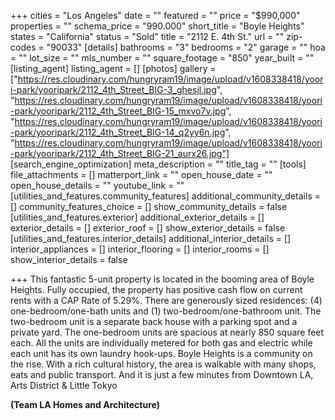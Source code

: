 +++
cities = "Los Angeles"
date = ""
featured = ""
price = "$990,000"
properties = ""
schema_price = "990.000"
short_title = "Boyle Heights"
states = "California"
status = "Sold"
title = "2112 E. 4th St."
url = ""
zip-codes = "90033"
[details]
bathrooms = "3"
bedrooms = "2"
garage = ""
hoa = ""
lot_size = ""
mls_number = ""
square_footage = "850"
year_built = ""
[listing_agent]
listing_agent = []
[photos]
gallery = ["https://res.cloudinary.com/hungryram19/image/upload/v1608338418/yoori-park/yooripark/2112_4th_Street_BIG-3_ghesjl.jpg", "https://res.cloudinary.com/hungryram19/image/upload/v1608338418/yoori-park/yooripark/2112_4th_Street_BIG-15_mxvo7v.jpg", "https://res.cloudinary.com/hungryram19/image/upload/v1608338418/yoori-park/yooripark/2112_4th_Street_BIG-14_q2yy6n.jpg", "https://res.cloudinary.com/hungryram19/image/upload/v1608338418/yoori-park/yooripark/2112_4th_Street_BIG-21_aurx26.jpg"]
[search_engine_optimization]
meta_description = ""
title_tag = ""
[tools]
file_attachments = []
matterport_link = ""
open_house_date = ""
open_house_details = ""
youtube_link = ""
[utilities_and_features.community_features]
additional_community_details = []
community_features_choice = []
show_community_details = false
[utilities_and_features.exterior]
additional_exterior_details = []
exterior_details = []
exterior_roof = []
show_exterior_details = false
[utilities_and_features.interior_details]
additional_interior_details = []
interior_appliances = []
interior_flooring = []
interior_rooms = []
show_interior_details = false

+++
This fantastic 5-unit property is located in the booming area of Boyle Heights. Fully occupied, the property has positive cash flow on current rents with a CAP Rate of 5.29%. There are generously sized residences: (4) one-bedroom/one-bath units and (1) two-bedroom/one-bathroom unit. The two-bedroom unit is a separate back house with a parking spot and a private yard. The one-bedroom units are spacious at nearly 850 square feet each. All the units are individually metered for both gas and electric while each unit has its own laundry hook-ups. Boyle Heights is a community on the rise. With a rich cultural history, the area is walkable with many shops, eats and public transport. And it is just a few minutes from Downtown LA, Arts District & Little Tokyo

**(Team LA Homes and Architecture)**